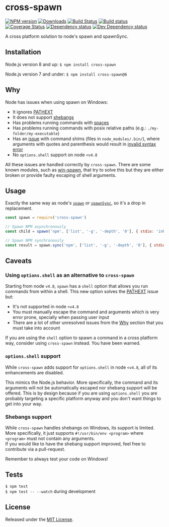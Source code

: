# cross-spawn

[![NPM version][npm-image]][npm-url] [![Downloads][downloads-image]][npm-url] [![Build Status][travis-image]][travis-url] [![Build status][appveyor-image]][appveyor-url] [![Coverage Status][codecov-image]][codecov-url] [![Dependency status][david-dm-image]][david-dm-url] [![Dev Dependency status][david-dm-dev-image]][david-dm-dev-url]

[npm-url]: https://npmjs.org/package/cross-spawn
[downloads-image]: http://img.shields.io/npm/dm/cross-spawn.svg
[npm-image]: http://img.shields.io/npm/v/cross-spawn.svg
[travis-url]: https://travis-ci.org/moxystudio/node-cross-spawn
[travis-image]: http://img.shields.io/travis/moxystudio/node-cross-spawn/master.svg
[appveyor-url]: https://ci.appveyor.com/project/satazor/node-cross-spawn
[appveyor-image]: https://img.shields.io/appveyor/ci/satazor/node-cross-spawn/master.svg
[codecov-url]: https://codecov.io/gh/moxystudio/node-cross-spawn
[codecov-image]: https://img.shields.io/codecov/c/github/moxystudio/node-cross-spawn/master.svg
[david-dm-url]: https://david-dm.org/moxystudio/node-cross-spawn
[david-dm-image]: https://img.shields.io/david/moxystudio/node-cross-spawn.svg
[david-dm-dev-url]: https://david-dm.org/moxystudio/node-cross-spawn?type=dev
[david-dm-dev-image]: https://img.shields.io/david/dev/moxystudio/node-cross-spawn.svg

A cross platform solution to node's spawn and spawnSync.

## Installation

Node.js version 8 and up:
`$ npm install cross-spawn`

Node.js version 7 and under:
`$ npm install cross-spawn@6`

## Why

Node has issues when using spawn on Windows:

-   It ignores [PATHEXT](https://github.com/joyent/node/issues/2318)
-   It does not support [shebangs](<https://en.wikipedia.org/wiki/Shebang_(Unix)>)
-   Has problems running commands with [spaces](https://github.com/nodejs/node/issues/7367)
-   Has problems running commands with posix relative paths (e.g.: `./my-folder/my-executable`)
-   Has an [issue](https://github.com/moxystudio/node-cross-spawn/issues/82) with command shims (files in `node_modules/.bin/`), where arguments with quotes and parenthesis would result in [invalid syntax error](https://github.com/moxystudio/node-cross-spawn/blob/e77b8f22a416db46b6196767bcd35601d7e11d54/test/index.test.js#L149)
-   No `options.shell` support on node `<v4.8`

All these issues are handled correctly by `cross-spawn`.
There are some known modules, such as [win-spawn](https://github.com/ForbesLindesay/win-spawn), that try to solve this but they are either broken or provide faulty escaping of shell arguments.

## Usage

Exactly the same way as node's [`spawn`](https://nodejs.org/api/child_process.html#child_process_child_process_spawn_command_args_options) or [`spawnSync`](https://nodejs.org/api/child_process.html#child_process_child_process_spawnsync_command_args_options), so it's a drop in replacement.

```js
const spawn = require('cross-spawn')

// Spawn NPM asynchronously
const child = spawn('npm', ['list', '-g', '-depth', '0'], { stdio: 'inherit' })

// Spawn NPM synchronously
const result = spawn.sync('npm', ['list', '-g', '-depth', '0'], { stdio: 'inherit' })
```

## Caveats

### Using `options.shell` as an alternative to `cross-spawn`

Starting from node `v4.8`, `spawn` has a `shell` option that allows you run commands from within a shell. This new option solves
the [PATHEXT](https://github.com/joyent/node/issues/2318) issue but:

-   It's not supported in node `<v4.8`
-   You must manually escape the command and arguments which is very error prone, specially when passing user input
-   There are a lot of other unresolved issues from the [Why](#why) section that you must take into account

If you are using the `shell` option to spawn a command in a cross platform way, consider using `cross-spawn` instead. You have been warned.

### `options.shell` support

While `cross-spawn` adds support for `options.shell` in node `<v4.8`, all of its enhancements are disabled.

This mimics the Node.js behavior. More specifically, the command and its arguments will not be automatically escaped nor shebang support will be offered. This is by design because if you are using `options.shell` you are probably targeting a specific platform anyway and you don't want things to get into your way.

### Shebangs support

While `cross-spawn` handles shebangs on Windows, its support is limited. More specifically, it just supports `#!/usr/bin/env <program>` where `<program>` must not contain any arguments.  
If you would like to have the shebang support improved, feel free to contribute via a pull-request.

Remember to always test your code on Windows!

## Tests

`$ npm test`  
`$ npm test -- --watch` during development

## License

Released under the [MIT License](http://www.opensource.org/licenses/mit-license.php).

